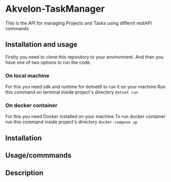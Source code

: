# Akvelon-TaskManager
This is the API for managing Projects and Tasks using differnt restAPI commands

## Installation and usage
Firslty you need to clone this repository to your environment. And then you have one of two options to run the code.

### On local machine
For this you need sdk and runtime for dotnet6 to run it on your machine
Run this command on terminal inside project's directory
```dotnet run```

### On docker container
For this you need Docker installed on your machine
To run docker container run this command inside project's directory
```docker-compose up```

## Installation
## Usage/commmands
## Description
